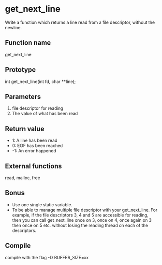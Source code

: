 # get_next_line
Write a function which returns a line read from a file descriptor, without the newline.

## Function name
get_next_line

## Prototype
int get_next_line(int fd, char **line);

## Parameters
1. file descriptor for reading
2. The value of what has been read

## Return value
- 1: A line has been read
- 0: EOF has been reached
- -1: An error happened

## External functions
read, malloc, free

## Bonus
- Use one single static variable.
- To be able to manage multiple file descriptor with your get_next_line. For example, if the file descriptors 3, 4 and 5 are accessible for reading, then you can call get_next_line once on 3, once on 4, once again on 3 then once on 5 etc. without
losing the reading thread on each of the descriptors.

## Compile
compile with the flag -D BUFFER_SIZE=xx
